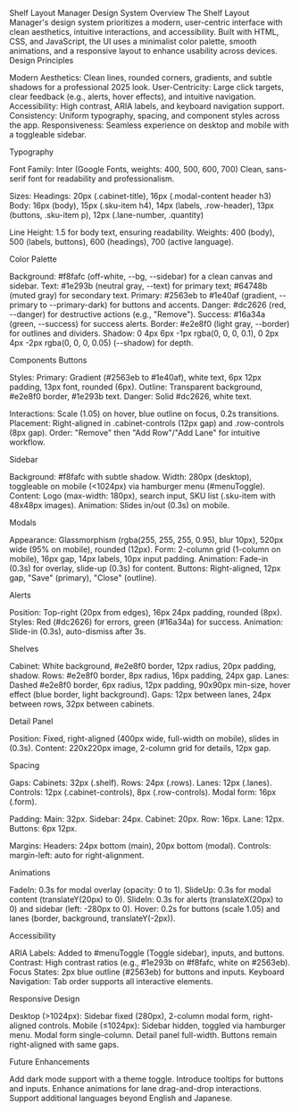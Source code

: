 Shelf Layout Manager Design System
Overview
The Shelf Layout Manager's design system prioritizes a modern, user-centric interface with clean aesthetics, intuitive interactions, and accessibility. Built with HTML, CSS, and JavaScript, the UI uses a minimalist color palette, smooth animations, and a responsive layout to enhance usability across devices.
Design Principles

Modern Aesthetics: Clean lines, rounded corners, gradients, and subtle shadows for a professional 2025 look.
User-Centricity: Large click targets, clear feedback (e.g., alerts, hover effects), and intuitive navigation.
Accessibility: High contrast, ARIA labels, and keyboard navigation support.
Consistency: Uniform typography, spacing, and component styles across the app.
Responsiveness: Seamless experience on desktop and mobile with a toggleable sidebar.

Typography

Font Family: Inter (Google Fonts, weights: 400, 500, 600, 700)
Clean, sans-serif font for readability and professionalism.


Sizes:
Headings: 20px (.cabinet-title), 16px (.modal-content header h3)
Body: 16px (body), 15px (.sku-item h4), 14px (labels, .row-header), 13px (buttons, .sku-item p), 12px (.lane-number, .quantity)


Line Height: 1.5 for body text, ensuring readability.
Weights: 400 (body), 500 (labels, buttons), 600 (headings), 700 (active language).

Color Palette

Background: #f8fafc (off-white, --bg, --sidebar) for a clean canvas and sidebar.
Text: #1e293b (neutral gray, --text) for primary text; #64748b (muted gray) for secondary text.
Primary: #2563eb to #1e40af (gradient, --primary to --primary-dark) for buttons and accents.
Danger: #dc2626 (red, --danger) for destructive actions (e.g., "Remove").
Success: #16a34a (green, --success) for success alerts.
Border: #e2e8f0 (light gray, --border) for outlines and dividers.
Shadow: 0 4px 6px -1px rgba(0, 0, 0, 0.1), 0 2px 4px -2px rgba(0, 0, 0, 0.05) (--shadow) for depth.

Components
Buttons

Styles:
Primary: Gradient (#2563eb to #1e40af), white text, 6px 12px padding, 13px font, rounded (6px).
Outline: Transparent background, #e2e8f0 border, #1e293b text.
Danger: Solid #dc2626, white text.


Interactions: Scale (1.05) on hover, blue outline on focus, 0.2s transitions.
Placement:
Right-aligned in .cabinet-controls (12px gap) and .row-controls (8px gap).
Order: "Remove" then "Add Row"/"Add Lane" for intuitive workflow.



Sidebar

Background: #f8fafc with subtle shadow.
Width: 280px (desktop), toggleable on mobile (<1024px) via hamburger menu (#menuToggle).
Content: Logo (max-width: 180px), search input, SKU list (.sku-item with 48x48px images).
Animation: Slides in/out (0.3s) on mobile.

Modals

Appearance: Glassmorphism (rgba(255, 255, 255, 0.95), blur 10px), 520px wide (95% on mobile), rounded (12px).
Form: 2-column grid (1-column on mobile), 16px gap, 14px labels, 10px input padding.
Animation: Fade-in (0.3s) for overlay, slide-up (0.3s) for content.
Buttons: Right-aligned, 12px gap, "Save" (primary), "Close" (outline).

Alerts

Position: Top-right (20px from edges), 16px 24px padding, rounded (8px).
Styles: Red (#dc2626) for errors, green (#16a34a) for success.
Animation: Slide-in (0.3s), auto-dismiss after 3s.

Shelves

Cabinet: White background, #e2e8f0 border, 12px radius, 20px padding, shadow.
Rows: #e2e8f0 border, 8px radius, 16px padding, 24px gap.
Lanes: Dashed #e2e8f0 border, 6px radius, 12px padding, 90x90px min-size, hover effect (blue border, light background).
Gaps: 12px between lanes, 24px between rows, 32px between cabinets.

Detail Panel

Position: Fixed, right-aligned (400px wide, full-width on mobile), slides in (0.3s).
Content: 220x220px image, 2-column grid for details, 12px gap.

Spacing

Gaps:
Cabinets: 32px (.shelf).
Rows: 24px (.rows).
Lanes: 12px (.lanes).
Controls: 12px (.cabinet-controls), 8px (.row-controls).
Modal form: 16px (.form).


Padding:
Main: 32px.
Sidebar: 24px.
Cabinet: 20px.
Row: 16px.
Lane: 12px.
Buttons: 6px 12px.


Margins:
Headers: 24px bottom (main), 20px bottom (modal).
Controls: margin-left: auto for right-alignment.



Animations

FadeIn: 0.3s for modal overlay (opacity: 0 to 1).
SlideUp: 0.3s for modal content (translateY(20px) to 0).
SlideIn: 0.3s for alerts (translateX(20px) to 0) and sidebar (left: -280px to 0).
Hover: 0.2s for buttons (scale 1.05) and lanes (border, background, translateY(-2px)).

Accessibility

ARIA Labels: Added to #menuToggle (Toggle sidebar), inputs, and buttons.
Contrast: High contrast ratios (e.g., #1e293b on #f8fafc, white on #2563eb).
Focus States: 2px blue outline (#2563eb) for buttons and inputs.
Keyboard Navigation: Tab order supports all interactive elements.

Responsive Design

Desktop (>1024px): Sidebar fixed (280px), 2-column modal form, right-aligned controls.
Mobile (≤1024px):
Sidebar hidden, toggled via hamburger menu.
Modal form single-column.
Detail panel full-width.
Buttons remain right-aligned with same gaps.



Future Enhancements

Add dark mode support with a theme toggle.
Introduce tooltips for buttons and inputs.
Enhance animations for lane drag-and-drop interactions.
Support additional languages beyond English and Japanese.
